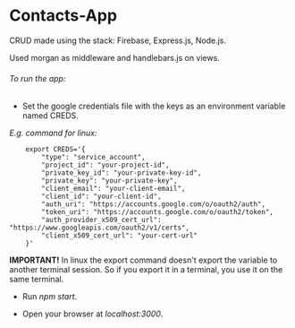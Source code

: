 # Contacts-App

CRUD made using the stack: Firebase, Express.js, Node.js.

Used morgan as middleware and handlebars.js on views.

###### To run the app:

- Set the google credentials file with the keys as an environment variable named CREDS. 

_E.g. command for linux:_

		export CREDS='{
			"type": "service_account",
			"project_id": "your-project-id",
			"private_key_id": "your-private-key-id",
			"private_key": "your-private-key",
			"client_email": "your-client-email",
			"client_id": "your-client-id",
			"auth_uri": "https://accounts.google.com/o/oauth2/auth",
			"token_uri": "https://accounts.google.com/o/oauth2/token",
			"auth_provider_x509_cert_url": "https://www.googleapis.com/oauth2/v1/certs",
			"client_x509_cert_url": "your-cert-url"
		}'

**IMPORTANT!** In linux the export command doesn't export the variable to another terminal session. So if you export it in a terminal, you use it on the same terminal.

- Run _npm start_.

- Open your browser at _localhost:3000_.
